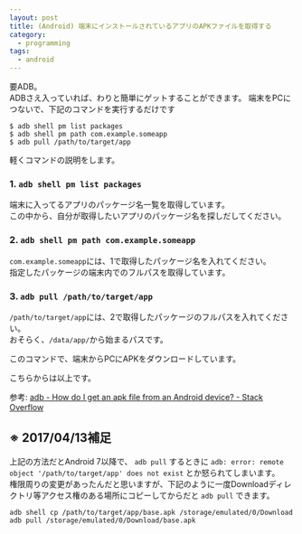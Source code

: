 ```yaml
---
layout: post
title: (Android) 端末にインストールされているアプリのAPKファイルを取得する
category:
  - programming
tags:
  - android
---
```


要ADB。  
ADBさえ入っていれば、わりと簡単にゲットすることができます。
端末をPCにつないで、下記のコマンドを実行するだけです

```shell
$ adb shell pm list packages
$ adb shell pm path com.example.someapp
$ adb pull /path/to/target/app
```

軽くコマンドの説明をします。

### 1.  `adb shell pm list packages`

端末に入ってるアプリのパッケージ名一覧を取得しています。  
この中から、自分が取得したいアプリのパッケージ名を探しだしてください。

### 2. `adb shell pm path com.example.someapp`  

`com.example.someapp`には、1で取得したパッケージ名を入れてください。  
指定したパッケージの端末内でのフルパスを取得しています。

### 3. `adb pull /path/to/target/app`

`/path/to/target/app`には、2で取得したパッケージのフルパスを入れてください。  
おそらく、`/data/app/`から始まるパスです。

このコマンドで、端末からPCにAPKをダウンロードしています。

こちらからは以上です。

参考: [adb - How do I get an apk file from an Android device? - Stack Overflow](http://stackoverflow.com/questions/4032960/how-do-i-get-an-apk-file-from-an-android-device)


## ※ 2017/04/13補足

上記の方法だとAndroid 7以降で、 `adb pull` するときに `adb: error: remote object '/path/to/target/app' does not exist` とか怒られてしまいます。  
権限周りの変更があったんだと思いますが、下記のように一度Downloadディレクトリ等アクセス権のある場所にコピーしてからだと `adb pull` できます。

```shell
adb shell cp /path/to/target/app/base.apk /storage/emulated/0/Download
adb pull /storage/emulated/0/Download/base.apk
```

